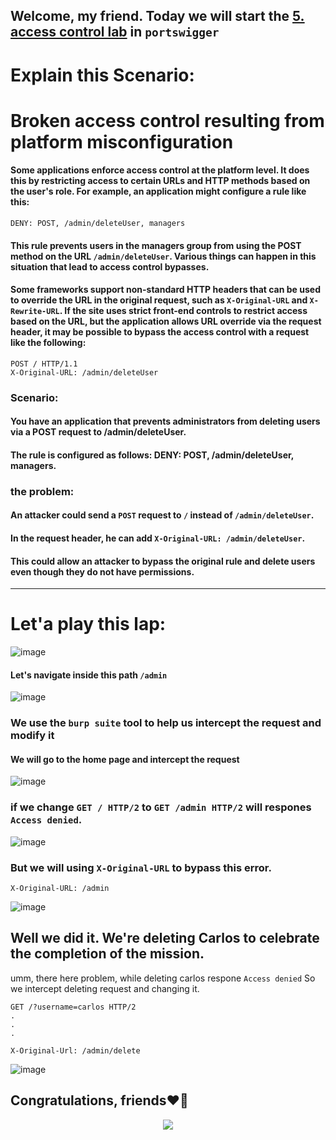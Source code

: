 ## Welcome, my friend. Today we will start the [5. access control lab](https://portswigger.net/web-security/access-control/lab-url-based-access-control-can-be-circumvented) in ```portswigger```

# Explain this Scenario:

# Broken access control resulting from platform misconfiguration

#### Some applications enforce access control at the platform level. It does this by restricting access to certain URLs and HTTP methods based on the user's role. For example, an application might configure a rule like this:

```DENY: POST, /admin/deleteUser, managers```

#### This rule prevents users in the managers group from using the POST method on the URL ```/admin/deleteUser```. Various things can happen in this situation that lead to access control bypasses.

#### Some frameworks support non-standard HTTP headers that can be used to override the URL in the original request, such as ```X-Original-URL``` and ```X-Rewrite-URL```. If the site uses strict front-end controls to restrict access based on the URL, but the application allows URL override via the request header, it may be possible to bypass the access control with a request like the following:

```
POST / HTTP/1.1
X-Original-URL: /admin/deleteUser
```

### Scenario:

####  You have an application that prevents administrators from deleting users via a POST request to /admin/deleteUser.
#### The rule is configured as follows: DENY: POST, /admin/deleteUser, managers.

### the problem:

#### An attacker could send a ```POST``` request to ```/``` instead of ```/admin/deleteUser```.
#### In the request header, he can add ```X-Original-URL: /admin/deleteUser```.
#### This could allow an attacker to bypass the original rule and delete users even though they do not have permissions.

-----

# Let'a play this lap:

![image](https://github.com/user-attachments/assets/3f0eaf1d-c1f0-4852-9f41-7af9509a4ed2)


#### Let's navigate inside this path ```/admin```

![image](https://github.com/user-attachments/assets/7cda15eb-499a-4e72-97a7-1b0552de6fde)


### We use the ```burp suite``` tool to help us intercept the request and modify it




#### We will go to the home page and intercept the request


 
![image](https://github.com/user-attachments/assets/a3569ce1-a1c4-4a11-9407-024ab1be375c)

### if we change ```GET / HTTP/2``` to ```GET /admin HTTP/2``` will respones ```Access denied```.

![image](https://github.com/user-attachments/assets/8353eaab-e526-489b-97c9-77548a1ae8b0)




### But we will using ```X-Original-URL``` to bypass this error.

```
X-Original-URL: /admin
```
![image](https://github.com/user-attachments/assets/2deca040-f320-4d1a-a544-f8687e732033)

## Well we did it. We're deleting Carlos to celebrate the completion of the mission.

umm, there here problem, while deleting carlos respone ```Access denied``` So we intercept deleting request and changing it.


```
GET /?username=carlos HTTP/2
.
.
.

X-Original-Url: /admin/delete
```

![image](https://github.com/user-attachments/assets/8458f575-b242-4491-978d-da27fc7ce139)

## Congratulations, friends❤️‍🔥


<p align="center">
<img src="https://github.com/user-attachments/assets/c5c812e1-09ff-4ebe-8560-0b80520c5c4e" >
</p>






